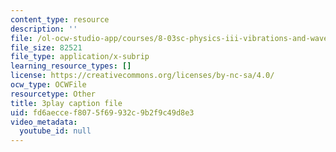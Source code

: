 ```yaml
---
content_type: resource
description: ''
file: /ol-ocw-studio-app/courses/8-03sc-physics-iii-vibrations-and-waves-fall-2016/fd6aeccef8075f69932c9b2f9c49d8e3_8kcvyoHsXrw.vtt
file_size: 82521
file_type: application/x-subrip
learning_resource_types: []
license: https://creativecommons.org/licenses/by-nc-sa/4.0/
ocw_type: OCWFile
resourcetype: Other
title: 3play caption file
uid: fd6aecce-f807-5f69-932c-9b2f9c49d8e3
video_metadata:
  youtube_id: null
---
```

